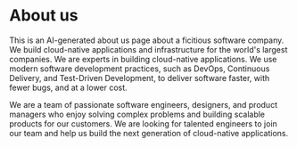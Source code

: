 ﻿# About us

This is an AI-generated about us page about a ficitious software company. We build cloud-native applications and infrastructure for the world's largest companies. We are experts in building cloud-native applications. We use modern software development practices, such as DevOps, Continuous Delivery, and Test-Driven Development, to deliver software faster, with fewer bugs, and at a lower cost. 

We are a team of passionate software engineers, designers, and product managers who enjoy solving complex problems and building scalable products for our customers. We are looking for talented engineers to join our team and help us build the next generation of cloud-native applications.